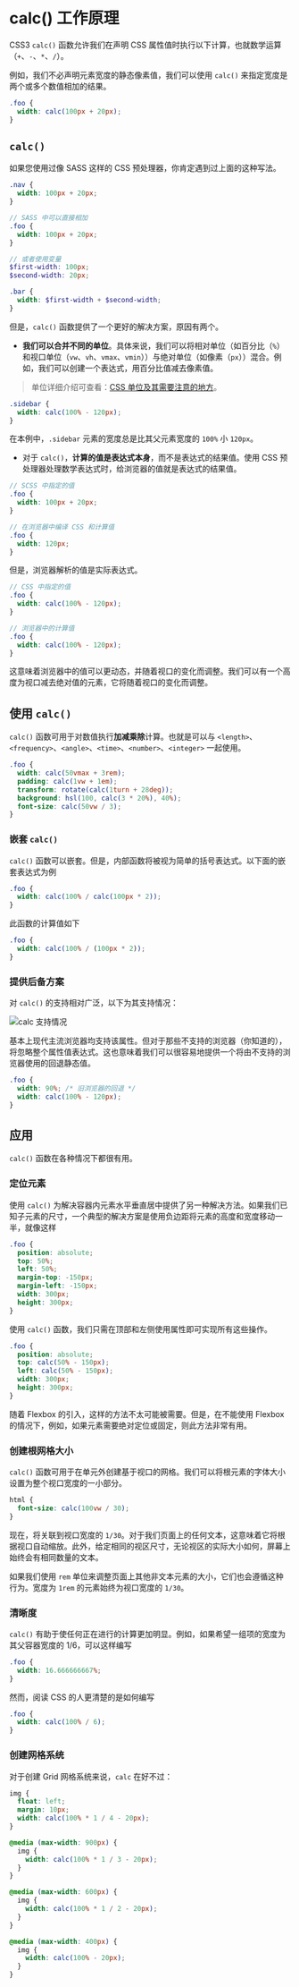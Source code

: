 # calc() 工作原理

CSS3 `calc()` 函数允许我们在声明 CSS 属性值时执行以下计算，也就数学运算（`+`、`-`、`*`、`/`）。

例如，我们不必声明元素宽度的静态像素值，我们可以使用 `calc()` 来指定宽度是两个或多个数值相加的结果。

```css
.foo {
  width: calc(100px + 20px);
}
```

## `calc()`

如果您使用过像 SASS 这样的 CSS 预处理器，你肯定遇到过上面的这种写法。

```scss
.nav {
  width: 100px + 20px;
}

// SASS 中可以直接相加
.foo {
  width: 100px + 20px;
}

// 或者使用变量
$first-width: 100px;
$second-width: 20px;

.bar {
  width: $first-width + $second-width;
}
```

但是，`calc()` 函数提供了一个更好的解决方案，原因有两个。

- **我们可以合并不同的单位**。具体来说，我们可以将相对单位（如百分比（`%`）和视口单位（`vw`、`vh`、`vmax`、`vmin`））与绝对单位（如像素（`px`））混合。例如，我们可以创建一个表达式，用百分比值减去像素值。

> 单位详细介绍可查看：[CSS 单位及其需要注意的地方](https://www.jianshu.com/p/1ae437f68dcf)。

```css
.sidebar {
  width: calc(100% - 120px);
}
```

在本例中，`.sidebar` 元素的宽度总是比其父元素宽度的 `100%` 小 `120px`。

- 对于 `calc()`，**计算的值是表达式本身**，而不是表达式的结果值。使用 CSS 预处理器处理数学表达式时，给浏览器的值就是表达式的结果值。

```scss
// SCSS 中指定的值
.foo {
  width: 100px + 20px;
}

// 在浏览器中编译 CSS 和计算值
.foo {
  width: 120px;
}
```

但是，浏览器解析的值是实际表达式。

```scss
// CSS 中指定的值
.foo {
  width: calc(100% - 120px);
}

// 浏览器中的计算值
.foo {
  width: calc(100% - 120px);
}
```

这意味着浏览器中的值可以更动态，并随着视口的变化而调整。我们可以有一个高度为视口减去绝对值的元素，它将随着视口的变化而调整。

## 使用 `calc()`

`calc()` 函数可用于对数值执行**加减乘除**计算。也就是可以与 `<length>`、`<frequency>`、`<angle>`、`<time>`、`<number>`、`<integer>` 一起使用。

```css
.foo {
  width: calc(50vmax + 3rem);
  padding: calc(1vw + 1em);
  transform: rotate(calc(1turn + 28deg));
  background: hsl(100, calc(3 * 20%), 40%);
  font-size: calc(50vw / 3);
}
```

### 嵌套 `calc()`

`calc()` 函数可以嵌套。但是，内部函数将被视为简单的括号表达式。以下面的嵌套表达式为例

```css
.foo {
  width: calc(100% / calc(100px * 2));
}
```

此函数的计算值如下

```css
.foo {
  width: calc(100% / (100px * 2));
}
```

### 提供后备方案

对 `calc()` 的支持相对广泛，以下为其支持情况：

![calc 支持情况](https://upload-images.jianshu.io/upload_images/18281896-94c1f36b7872f4a2.png?imageMogr2/auto-orient/strip%7CimageView2/2/w/1240)

基本上现代主流浏览器均支持该属性。但对于那些不支持的浏览器（你知道的），将忽略整个属性值表达式。这也意味着我们可以很容易地提供一个将由不支持的浏览器使用的回退静态值。

```css
.foo {
  width: 90%; /* 旧浏览器的回退 */
  width: calc(100% - 120px);
}
```

## 应用

`calc()` 函数在各种情况下都很有用。

### 定位元素

使用 `calc()` 为解决容器内元素水平垂直居中提供了另一种解决方法。如果我们已知子元素的尺寸，一个典型的解决方案是使用负边距将元素的高度和宽度移动一半，就像这样

```scss
.foo {
  position: absolute;
  top: 50%;
  left: 50%;
  margin-top: -150px;
  margin-left: -150px;
  width: 300px;
  height: 300px;
}
```

使用 `calc()` 函数，我们只需在顶部和左侧使用属性即可实现所有这些操作。

```scss
.foo {
  position: absolute;
  top: calc(50% - 150px);
  left: calc(50% - 150px);
  width: 300px;
  height: 300px;
}
```

随着 Flexbox 的引入，这样的方法不太可能被需要。但是，在不能使用 Flexbox 的情况下，例如，如果元素需要绝对定位或固定，则此方法非常有用。

### 创建根网格大小

`calc()` 函数可用于在单元外创建基于视口的网格。我们可以将根元素的字体大小设置为整个视口宽度的一小部分。

```css
html {
  font-size: calc(100vw / 30);
}
```

现在，将关联到视口宽度的 `1/30`。对于我们页面上的任何文本，这意味着它将根据视口自动缩放。此外，给定相同的视区尺寸，无论视区的实际大小如何，屏幕上始终会有相同数量的文本。

如果我们使用 `rem` 单位来调整页面上其他非文本元素的大小，它们也会遵循这种行为。宽度为 `1rem` 的元素始终为视口宽度的 `1/30`。

### 清晰度

`calc()` 有助于使任何正在进行的计算更加明显。例如，如果希望一组项的宽度为其父容器宽度的 1/6，可以这样编写

```css
.foo {
  width: 16.666666667%;
}
```

然而，阅读 CSS 的人更清楚的是如何编写

```css
.foo {
  width: calc(100% / 6);
}
```

### 创建网格系统

对于创建 Grid 网格系统来说，`calc` 在好不过：

```css
img {
  float: left;
  margin: 10px;
  width: calc(100% * 1 / 4 - 20px);
}

@media (max-width: 900px) {
  img {
    width: calc(100% * 1 / 3 - 20px);
  }
}

@media (max-width: 600px) {
  img {
    width: calc(100% * 1 / 2 - 20px);
  }
}

@media (max-width: 400px) {
  img {
    width: calc(100% - 20px);
  }
}
```
